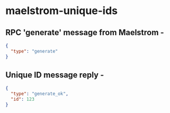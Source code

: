 # maelstrom-unique-ids

## RPC 'generate' message from Maelstrom -

```json
{
  "type": "generate"
}
```

## Unique ID message reply -

```json
{
  "type": "generate_ok",
  "id": 123
}
```
